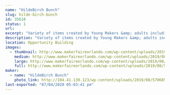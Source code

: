 ```yaml
---
name: "HildeBirch Bunch"
slug: hilde-birch-bunch
id: 35610
status: 1
url: 
excerpt: "Variety of items created by Young Makers &amp; adults including 3d printing, electronics, artwork, coding demos, cardboard construction, and more."
description: "Variety of items created by Young Makers &amp; adults including 3d printing, electronics, artwork, coding demos, cardboard construction, and more."
location: Opportunity Building
images:
  - thumbnail: http://www.makerfaireorlando.com/wp-content/uploads/2019/08/52422183_10157087418439727_9030429650513297408_o-1.jpg
    medium: http://www.makerfaireorlando.com/wp-content/uploads/2019/08/52422183_10157087418439727_9030429650513297408_o-1.jpg
    large: http://www.makerfaireorlando.com/wp-content/uploads/2019/08/52422183_10157087418439727_9030429650513297408_o-1.jpg
    full: http://www.makerfaireorlando.com/wp-content/uploads/2019/08/52422183_10157087418439727_9030429650513297408_o-1.jpg
maker:
  - name: "HildeBirch Bunch"
    photo_link: http://104.41.139.123/wp-content/uploads/2019/08/57068569_10157222299064727_7706636900714414080_o-1024x641.jpg
last-exported: "07/04/2020 05:03:41 pm"
---
```

